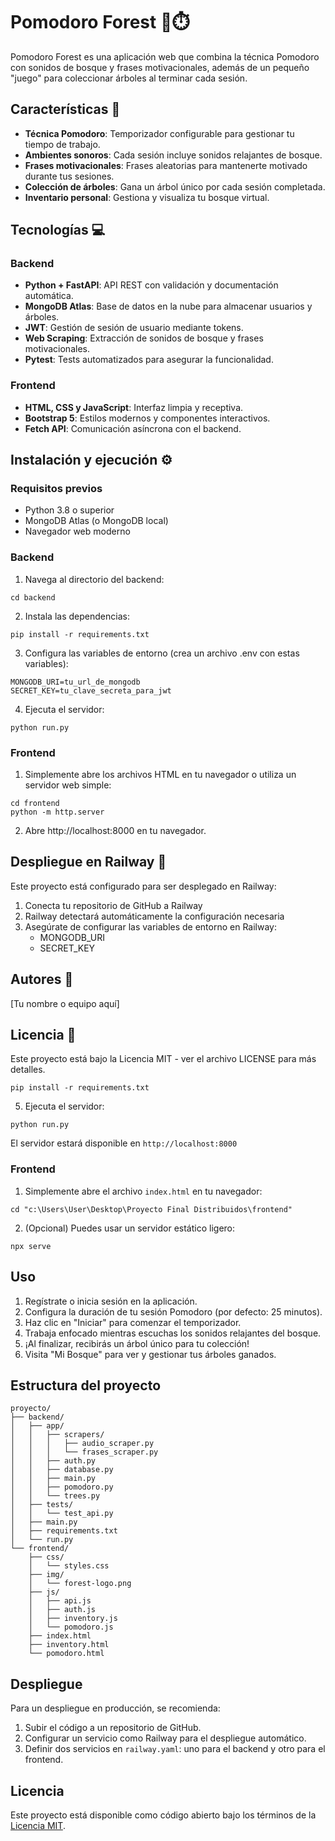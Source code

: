 # Pomodoro Forest 🌲⏱️

Pomodoro Forest es una aplicación web que combina la técnica Pomodoro con sonidos de bosque y frases motivacionales, además de un pequeño "juego" para coleccionar árboles al terminar cada sesión.

## Características 🌟

- **Técnica Pomodoro**: Temporizador configurable para gestionar tu tiempo de trabajo.
- **Ambientes sonoros**: Cada sesión incluye sonidos relajantes de bosque.
- **Frases motivacionales**: Frases aleatorias para mantenerte motivado durante tus sesiones.
- **Colección de árboles**: Gana un árbol único por cada sesión completada.
- **Inventario personal**: Gestiona y visualiza tu bosque virtual.

## Tecnologías 💻

### Backend
- **Python + FastAPI**: API REST con validación y documentación automática.
- **MongoDB Atlas**: Base de datos en la nube para almacenar usuarios y árboles.
- **JWT**: Gestión de sesión de usuario mediante tokens.
- **Web Scraping**: Extracción de sonidos de bosque y frases motivacionales.
- **Pytest**: Tests automatizados para asegurar la funcionalidad.

### Frontend
- **HTML, CSS y JavaScript**: Interfaz limpia y receptiva.
- **Bootstrap 5**: Estilos modernos y componentes interactivos.
- **Fetch API**: Comunicación asíncrona con el backend.

## Instalación y ejecución ⚙️

### Requisitos previos
- Python 3.8 o superior
- MongoDB Atlas (o MongoDB local)
- Navegador web moderno

### Backend

1. Navega al directorio del backend:
```
cd backend
```

2. Instala las dependencias:
```
pip install -r requirements.txt
```

3. Configura las variables de entorno (crea un archivo .env con estas variables):
```
MONGODB_URI=tu_url_de_mongodb
SECRET_KEY=tu_clave_secreta_para_jwt
```

4. Ejecuta el servidor:
```
python run.py
```

### Frontend

1. Simplemente abre los archivos HTML en tu navegador o utiliza un servidor web simple:
```
cd frontend
python -m http.server
```

2. Abre http://localhost:8000 en tu navegador.

## Despliegue en Railway 🚀

Este proyecto está configurado para ser desplegado en Railway:

1. Conecta tu repositorio de GitHub a Railway
2. Railway detectará automáticamente la configuración necesaria
3. Asegúrate de configurar las variables de entorno en Railway:
   - MONGODB_URI
   - SECRET_KEY

## Autores 👥

[Tu nombre o equipo aquí]

## Licencia 📜

Este proyecto está bajo la Licencia MIT - ver el archivo LICENSE para más detalles.
```
pip install -r requirements.txt
```

5. Ejecuta el servidor:
```
python run.py
```

El servidor estará disponible en `http://localhost:8000`

### Frontend

1. Simplemente abre el archivo `index.html` en tu navegador:
```
cd "c:\Users\User\Desktop\Proyecto Final Distribuidos\frontend"
```

2. (Opcional) Puedes usar un servidor estático ligero:
```
npx serve
```

## Uso

1. Regístrate o inicia sesión en la aplicación.
2. Configura la duración de tu sesión Pomodoro (por defecto: 25 minutos).
3. Haz clic en "Iniciar" para comenzar el temporizador.
4. Trabaja enfocado mientras escuchas los sonidos relajantes del bosque.
5. ¡Al finalizar, recibirás un árbol único para tu colección!
6. Visita "Mi Bosque" para ver y gestionar tus árboles ganados.

## Estructura del proyecto

```
proyecto/
├── backend/
│   ├── app/
│   │   ├── scrapers/
│   │   │   ├── audio_scraper.py
│   │   │   └── frases_scraper.py
│   │   ├── auth.py
│   │   ├── database.py
│   │   ├── main.py
│   │   ├── pomodoro.py
│   │   └── trees.py
│   ├── tests/
│   │   └── test_api.py
│   ├── main.py
│   ├── requirements.txt
│   └── run.py
└── frontend/
    ├── css/
    │   └── styles.css
    ├── img/
    │   └── forest-logo.png
    ├── js/
    │   ├── api.js
    │   ├── auth.js
    │   ├── inventory.js
    │   └── pomodoro.js
    ├── index.html
    ├── inventory.html
    └── pomodoro.html
```

## Despliegue

Para un despliegue en producción, se recomienda:

1. Subir el código a un repositorio de GitHub.
2. Configurar un servicio como Railway para el despliegue automático.
3. Definir dos servicios en `railway.yaml`: uno para el backend y otro para el frontend.

## Licencia

Este proyecto está disponible como código abierto bajo los términos de la [Licencia MIT](https://opensource.org/licenses/MIT).
